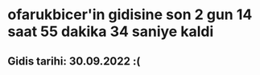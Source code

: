 # ofarukbicer'in gidisine son 2 gun 14 saat 55 dakika 34 saniye kaldi

## Gidis tarihi: 30.09.2022 :(